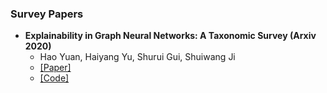 ### Survey Papers

- **Explainability in Graph Neural Networks: A Taxonomic Survey (Arxiv 2020)**
  - Hao Yuan, Haiyang Yu, Shurui Gui, Shuiwang Ji
  - [[Paper]](https://arxiv.org/abs/2103.12608)
  - [[Code]](https://diveintographs.readthedocs.io/en/latest/)
